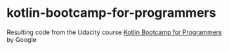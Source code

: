 # kotlin-bootcamp-for-programmers
Resulting code from the Udacity course [Kotlin Bootcamp for Programmers](https://www.udacity.com/course/kotlin-bootcamp-for-programmers--ud9011) by Google
